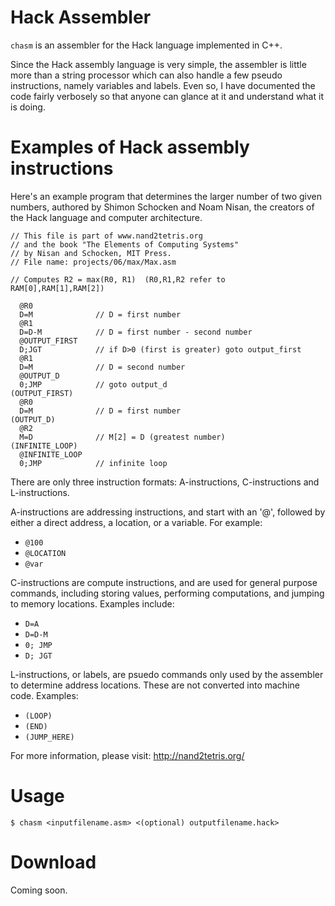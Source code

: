 # Hack Assembler
`chasm` is an assembler for the Hack language implemented in C++.

Since the Hack assembly language is very simple, the assembler is little more than a string processor which can also handle a few pseudo instructions, namely variables and labels. Even so, I have documented the code fairly verbosely so that anyone can glance at it and understand what it is doing.

# Examples of Hack assembly instructions

Here's an example program that determines the larger number of two given numbers, authored by Shimon Schocken and Noam Nisan, the creators of the Hack language and computer architecture.

    // This file is part of www.nand2tetris.org
    // and the book "The Elements of Computing Systems"
    // by Nisan and Schocken, MIT Press.
    // File name: projects/06/max/Max.asm
  
    // Computes R2 = max(R0, R1)  (R0,R1,R2 refer to  RAM[0],RAM[1],RAM[2])
  
      @R0
      D=M              // D = first number
      @R1
      D=D-M            // D = first number - second number
      @OUTPUT_FIRST
      D;JGT            // if D>0 (first is greater) goto output_first
      @R1
      D=M              // D = second number
      @OUTPUT_D
      0;JMP            // goto output_d
    (OUTPUT_FIRST)
      @R0             
      D=M              // D = first number
    (OUTPUT_D)
      @R2
      M=D              // M[2] = D (greatest number)
    (INFINITE_LOOP)
      @INFINITE_LOOP
      0;JMP            // infinite loop

There are only three instruction formats: A-instructions, C-instructions and L-instructions. 

A-instructions are addressing instructions, and start with an '@', followed by either a direct address, a location, or a variable. For example:

* `@100`
* `@LOCATION`
* `@var`
  
C-instructions are compute instructions, and are used for general purpose commands, including storing values, performing computations, and jumping to memory locations. Examples include:

* `D=A`
* `D=D-M`
* `0; JMP`
* `D; JGT`

L-instructions, or labels, are psuedo commands only used by the assembler to determine address locations. These are not converted into machine code. Examples:

* `(LOOP)`
* `(END)`
* `(JUMP_HERE)`

For more information, please visit: http://nand2tetris.org/

# Usage

`$ chasm <inputfilename.asm> <(optional) outputfilename.hack>`

# Download

Coming soon.
